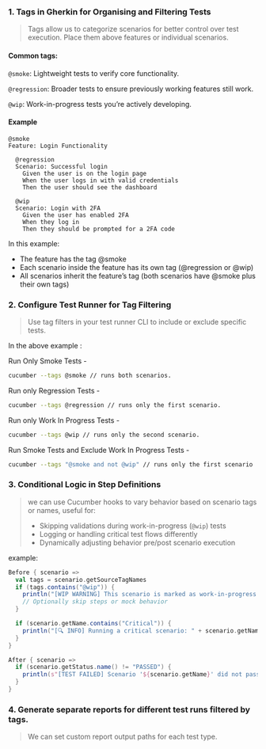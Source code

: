 ### 1. Tags in Gherkin for Organising and Filtering Tests
> Tags allow us to categorize scenarios for better control over 
> test execution. Place them above features or individual scenarios.
>
####  Common tags:
`@smoke`: Lightweight tests to verify core functionality.

`@regression`: Broader tests to ensure previously working features still work.

`@wip`: Work-in-progress tests you’re actively developing.

#### Example
```gherkin
@smoke
Feature: Login Functionality

  @regression
  Scenario: Successful login
    Given the user is on the login page
    When the user logs in with valid credentials
    Then the user should see the dashboard

  @wip
  Scenario: Login with 2FA
    Given the user has enabled 2FA
    When they log in
    Then they should be prompted for a 2FA code
```
In this example: 
- The feature has the tag @smoke
- Each scenario inside the feature has its own tag (@regression or @wip)
- All scenarios inherit the feature’s tag (both scenarios have @smoke plus their own tags)

### 2. Configure Test Runner for Tag Filtering
> Use tag filters in your test runner CLI to include or exclude specific tests.

In the above example : 

Run Only Smoke Tests - 
``` bash 
cucumber --tags @smoke // runs both scenarios.
```
Run only Regression Tests -
``` bash 
cucumber --tags @regression // runs only the first scenario.
```
Run  only Work In Progress Tests - 
``` bash 
cucumber --tags @wip // runs only the second scenario.
```
Run Smoke Tests and Exclude Work In Progress Tests - 
``` bash 
cucumber --tags "@smoke and not @wip" // runs only the first scenario
```
### 3. Conditional Logic in Step Definitions

> we can use Cucumber hooks to vary behavior based on scenario tags or names, useful for:
> - Skipping validations during work-in-progress (`@wip`) tests
> - Logging or handling critical test flows differently
> - Dynamically adjusting behavior pre/post scenario execution
> 

example: 

```scala
Before { scenario =>
  val tags = scenario.getSourceTagNames
  if (tags.contains("@wip")) {
    println("[WIP WARNING] This scenario is marked as work-in-progress.")
    // Optionally skip steps or mock behavior
  }

  if (scenario.getName.contains("Critical")) {
    println("[🔍 INFO] Running a critical scenario: " + scenario.getName)
  }
}

After { scenario =>
  if (scenario.getStatus.name() != "PASSED") {
    println(s"[TEST FAILED] Scenario '${scenario.getName}' did not pass.")
  }
}
```

### 4. Generate separate reports for different test runs filtered by tags.

> We can set custom report output paths for each test type. 
> 